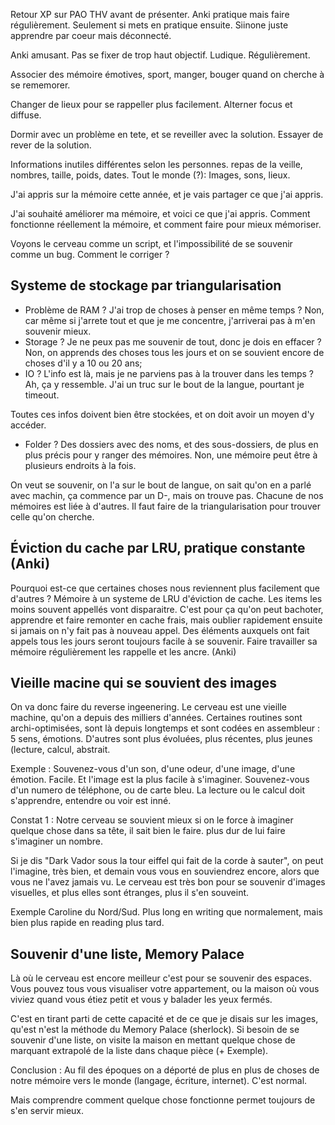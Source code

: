 Retour XP sur PAO THV avant de présenter.
Anki pratique mais faire régulièrement. Seulement si mets en pratique ensuite.
Siinone juste apprendre par coeur mais déconnecté.

Anki amusant. Pas se fixer de trop haut objectif. Ludique. Régulièrement.

Associer des mémoire émotives, sport, manger, bouger quand on cherche à se
rememorer.

Changer de lieux pour se rappeller plus facilement. Alterner focus et diffuse.

Dormir avec un problème en tete, et se reveiller avec la solution. Essayer de
rever de la solution.

Informations inutiles différentes selon les personnes. repas de la veille,
nombres, taille, poids, dates.
Tout le monde (?): Images, sons, lieux.




















J'ai appris sur la mémoire cette année, et je vais partager ce que j'ai appris.

J'ai souhaité améliorer ma mémoire, et voici ce que j'ai appris. Comment
fonctionne réellement la mémoire, et comment faire pour mieux mémoriser.

Voyons le cerveau comme un script, et l'impossibilité de se souvenir comme un
bug. Comment le corriger ?



## Systeme de stockage par triangularisation

- Problème de RAM ? J'ai trop de choses à penser en même temps ?
  Non, car même si j'arrete tout et que je me concentre, j'arriverai pas à m'en
  souvenir mieux.
- Storage ? Je ne peux pas me souvenir de tout, donc je dois en effacer ?
  Non, on apprends des choses tous les jours et on se souvient encore de choses
  d'il y a 10 ou 20 ans;
- IO ? L'info est là, mais je ne parviens pas à la trouver dans les temps ?
  Ah, ça y ressemble. J'ai un truc sur le bout de la langue, pourtant je
  timeout.

Toutes ces infos doivent bien être stockées, et on doit avoir un moyen d'y
accéder. 

- Folder ? Des dossiers avec des noms, et des sous-dossiers, de plus en plus
  précis pour y ranger des mémoires.
  Non, une mémoire peut être à plusieurs endroits à la fois.

On veut se souvenir, on l'a sur le bout de langue, on sait qu'on en a parlé
avec machin, ça commence par un D-, mais on trouve pas. Chacune de nos mémoires
est liée à d'autres. Il faut faire de la triangularisation pour trouver celle
qu'on cherche.

## Éviction du cache par LRU, pratique constante (Anki)

Pourquoi est-ce que certaines choses nous reviennent plus facilement que
d'autres ? Mémoire à un systeme de LRU d'éviction de cache. Les items les moins
souvent appellés vont disparaitre. C'est pour ça qu'on peut bachoter, apprendre
et faire remonter en cache frais, mais oublier rapidement ensuite si jamais on
n'y fait pas à nouveau appel. Des éléments auxquels ont fait appels tous les
jours seront toujours facile à se souvenir. Faire travailler sa mémoire
régulièrement les rappelle et les ancre.
(Anki)

## Vieille macine qui se souvient des images

On va donc faire du reverse ingeenering. Le cerveau est une vieille machine,
qu'on a depuis des milliers d'années. Certaines routines sont archi-optimisées,
sont là depuis longtemps et sont codées en assembleur : 5 sens, émotions.
D'autres sont plus évoluées, plus récentes, plus jeunes (lecture, calcul,
abstrait.

Exemple : Souvenez-vous d'un son, d'une odeur, d'une image, d'une émotion.
Facile. Et l'image est la plus facile à s'imaginer.
Souvenez-vous d'un numero de téléphone, ou de carte bleu.
La lecture ou le calcul doit s'apprendre, entendre ou voir est inné.

Constat 1 : Notre cerveau se souvient mieux si on le force à imaginer quelque
chose dans sa tête, il sait bien le faire. plus dur de lui faire s'imaginer un
nombre.

Si je dis "Dark Vador sous la tour eiffel qui fait de la corde à sauter", on
peut l'imagine, très bien, et demain vous vous en souviendrez encore, alors que
vous ne l'avez jamais vu. Le cerveau est très bon pour se souvenir d'images
visuelles, et plus elles sont étranges, plus il s'en souveint.

Exemple Caroline du Nord/Sud. Plus long en writing que normalement, mais bien
plus rapide en reading plus tard.

## Souvenir d'une liste, Memory Palace

Là où le cerveau est encore meilleur c'est pour se souvenir des espaces. Vous
pouvez tous vous visualiser votre appartement, ou la maison où vous viviez
quand vous étiez petit et vous y balader les yeux fermés.

C'est en tirant parti de cette capacité et de ce que je disais sur les images,
qu'est n'est la méthode du Memory Palace (sherlock). Si besoin de se souvenir
d'une liste, on visite la maison en mettant quelque chose de marquant extrapolé
de la liste dans chaque pièce (+ Exemple).





Conclusion :
Au fil des époques on a déporté de plus en plus de choses de notre mémoire vers
le monde (langage, écriture, internet). C'est normal.

Mais comprendre comment quelque chose fonctionne permet toujours de s'en servir
mieux.

